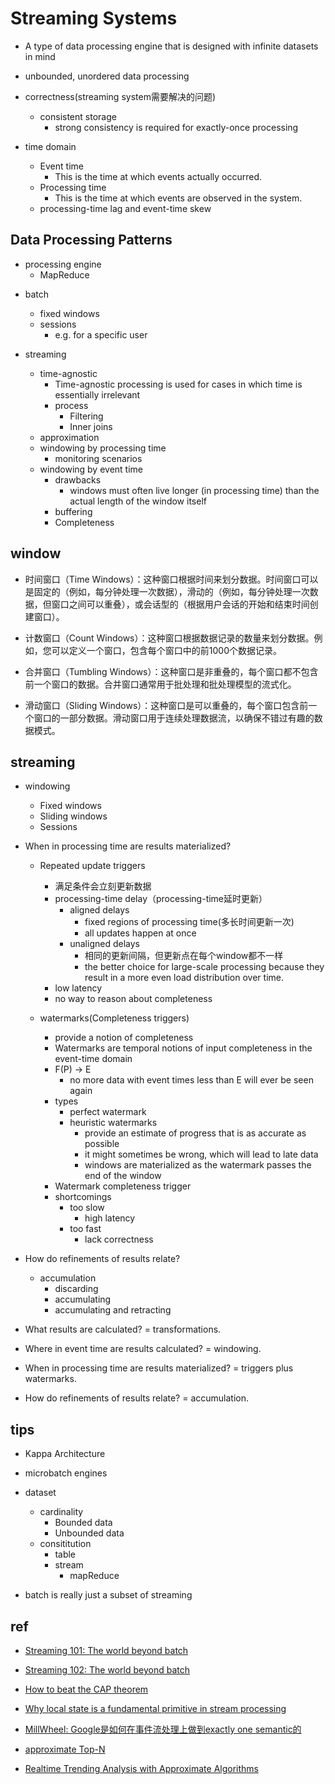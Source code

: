 # Streaming Systems
+ A type of data processing engine that is designed with infinite datasets in mind


+ unbounded, unordered data  processing

+ correctness(streaming system需要解决的问题)
    + consistent storage
        + strong consistency is required for exactly-once processing

+ time domain
    + Event time
        + This is the time at which events actually occurred.
    + Processing time
        + This is the time at which events are observed in the system.
    + processing-time lag and event-time skew 

## Data Processing Patterns
<!-- Bounded Data processing-->
+ processing engine
    + MapReduce

<!-- unbounded data processing -->
+ batch
    + fixed windows
    + sessions
        + e.g. for a specific user

+ streaming
    + time-agnostic
        + Time-agnostic processing is used for cases in which time is essentially irrelevant
        + process
            + Filtering
            + Inner joins
    + approximation
    + windowing by processing time
        + monitoring scenarios
    + windowing by event time
        + drawbacks
            + windows must often live longer (in processing time) than the actual length of the window itself
        + buffering
        + Completeness

## window
+ 时间窗口（Time Windows）：这种窗口根据时间来划分数据。时间窗口可以是固定的（例如，每分钟处理一次数据），滑动的（例如，每分钟处理一次数据，但窗口之间可以重叠），或会话型的（根据用户会话的开始和结束时间创建窗口）。

+ 计数窗口（Count Windows）：这种窗口根据数据记录的数量来划分数据。例如，您可以定义一个窗口，包含每个窗口中的前1000个数据记录。

+ 合并窗口（Tumbling Windows）：这种窗口是非重叠的，每个窗口都不包含前一个窗口的数据。合并窗口通常用于批处理和批处理模型的流式化。

+ 滑动窗口（Sliding Windows）：这种窗口是可以重叠的，每个窗口包含前一个窗口的一部分数据。滑动窗口用于连续处理数据流，以确保不错过有趣的数据模式。

## streaming
+ windowing
    + Fixed windows
    + Sliding windows
    + Sessions

+ When in processing time are results materialized?
    + Repeated update triggers
        + 满足条件会立刻更新数据
        + processing-time delay（processing-time延时更新）
            + aligned delays
                + fixed regions of processing time(多长时间更新一次)
                + all updates happen at once
            + unaligned delays
                + 相同的更新间隔，但更新点在每个window都不一样
                + the better choice for large-scale processing because they result in a more even load distribution over time.
        + low latency
        + no way to reason about completeness
        
    + watermarks(Completeness triggers)
        + provide a notion of completeness 
        + Watermarks are temporal notions of input completeness in the event-time domain
        + F(P) → E
            + no more data with event times less than E will ever be seen again
        + types
            + perfect watermark
            + heuristic watermarks
                + provide an estimate of progress that is as accurate as possible
                + it might sometimes be wrong, which will lead to late data
                + windows are materialized as the watermark passes the end of the window
        + Watermark completeness trigger
        + shortcomings
            + too slow
                + high latency
            + too fast
                + lack correctness

+ How do refinements of results relate? 
    + accumulation
        + discarding
        + accumulating
        + accumulating and retracting

+ What results are calculated? = transformations.
+ Where in event time are results calculated? = windowing.
+ When in processing time are results materialized? = triggers plus watermarks.
+ How do refinements of results relate? = accumulation.

## tips
+ Kappa Architecture

+ microbatch engines

+ dataset
    + cardinality
        + Bounded data
        + Unbounded data
    + consititution
        + table
        + stream
            + mapReduce

+ batch is really just a subset of streaming


## ref
+ [Streaming 101: The world beyond batch](https://www.oreilly.com/radar/the-world-beyond-batch-streaming-101/)
+ [Streaming 102: The world beyond batch](https://www.oreilly.com/radar/the-world-beyond-batch-streaming-102/)
+ [How to beat the CAP theorem](http://nathanmarz.com/blog/how-to-beat-the-cap-theorem.html)
+ [Why local state is a fundamental primitive in stream processing](https://www.oreilly.com/content/why-local-state-is-a-fundamental-primitive-in-stream-processing/)


+ [MillWheel: Google是如何在事件流处理上做到exactly one semantic的](https://zhuanlan.zhihu.com/p/30560148)


+ [approximate Top-N](https://www.databricks.com/blog/2015/01/28/introducing-streaming-k-means-in-spark-1-2.html)
+ [Realtime Trending Analysis with Approximate Algorithms](https://pkghosh.wordpress.com/2014/09/10/realtime-trending-analysis-with-approximate-algorithms/)